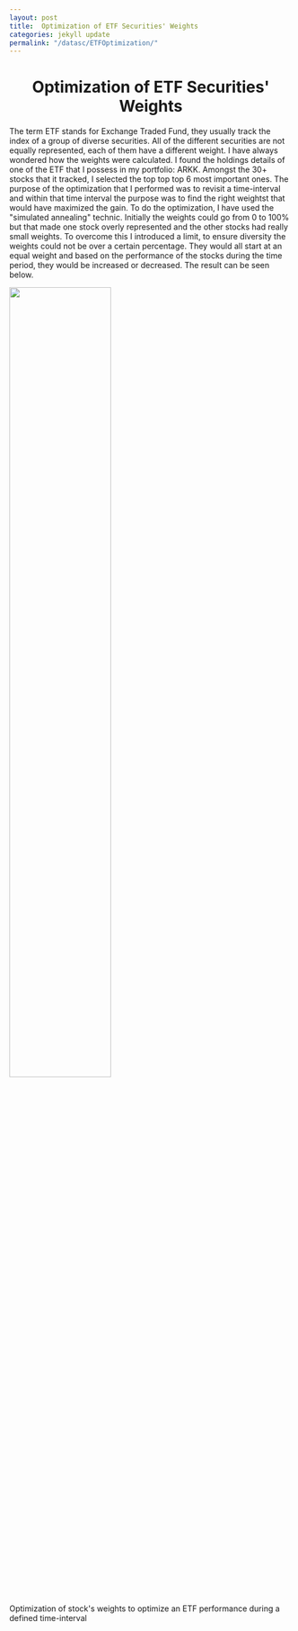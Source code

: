 ```yaml
---
layout: post
title:  Optimization of ETF Securities' Weights  
categories: jekyll update
permalink: "/datasc/ETFOptimization/"
---
```


<div class="w3-row">
    <h1 style="text-align:center"> Optimization of ETF Securities' Weights</h1>
    <p class = "justify">
    The term ETF stands for Exchange Traded Fund, they usually track the index of a group of diverse securities. All of the different securities are not equally represented, each of them have a different weight. I have always wondered how the weights were calculated. I found  the holdings details of one of the ETF that I possess in my portfolio: ARKK. 
    Amongst the 30+ stocks that it tracked, I selected the top top top 6 most important ones. The purpose of the optimization that I performed was to revisit a time-interval and within that time interval the purpose was to find the right weightst that would have maximized the gain.    
    To do the optimization, I have used the "simulated annealing" technic. Initially the weights could go from 0 to 100% but that made one stock overly represented and the other stocks had really small weights. To overcome this I introduced a limit, to ensure diversity the weights could not be over a certain percentage. They would all start at an equal weight and based on the performance of the stocks during the time period, they would be increased or decreased. The result can be seen below.
    </p> 
    <div class="w3-main w3-center" >
        <img src="/portfolio/assets/img/ETF_STocks.gif" width="60%" height="60%">
        <figcaption>Optimization of stock's weights to optimize an ETF performance during a defined time-interval </figcaption>
    </div>
</div>

